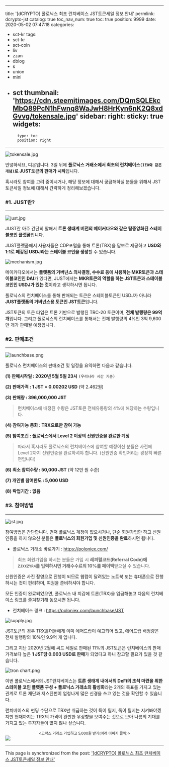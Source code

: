 
---
title: '[dCRYPTO] 폴로닉스 최초 런치베이스 JST토큰세일 정보 안내'
permlink: dcrypto-jst
catalog: true
toc_nav_num: true
toc: true
position: 9999
date: 2020-05-02 07:47:18
categories:
- sct-kr
tags:
- sct-kr
- sct-coin
- liv
- zzan
- dblog
- s
- union
- mini
- sct
thumbnail: 'https://cdn.steemitimages.com/DQmSQLEkcMbQ89PcN1hFwnq8WaJwH8HrKyn6nK2Q8xdGvvg/tokensale.jpg'
sidebar:
    right:
        sticky: true
widgets:
    -
        type: toc
        position: right
---


![tokensale.jpg](https://cdn.steemitimages.com/DQmSQLEkcMbQ89PcN1hFwnq8WaJwH8HrKyn6nK2Q8xdGvvg/tokensale.jpg)

안녕하세요, 디온입니다. 3일 뒤에 **폴로닉스 거래소에서 최초의 런치베이스`(IEO와 같은 개념)`로 JUST토큰의 판매가 시작**됩니다. 

혹시라도 참여를 고려 중이시거나, 해당 정보에 대해서 궁금해하실 분들을 위해서 JST토큰세일 정보에 대해서 간략하게 정리해보겠습니다.

### #1. JUST란?
---
![just.jpg](https://cdn.steemitimages.com/DQmfPxBtLHF82vYfKrcbrWyEfQgyn1GLDms9aj2YeuFxupT/just.jpg)

JUST란 아주 간단히 말해서 **트론 생태계 버전의 메이커다오와 같은 탈중앙화된 스테이블코인 플랫폼**입니다.  

JUST플랫폼에서 사용자들은 CDP포털을 통해 트론(TRX)을 담보로 제공하고 **USD와 1:1로 페깅된 USDJ라는 스테이블 코인을 생성**할 수 있습니다. 

![mechanism.jpg](https://cdn.steemitimages.com/DQmYMsN2xpW1vV9APYEzaZh6rG4NLuFh7XvRXoW3d64qhJd/mechanism.jpg)

메이커다오에서는 **플랫폼의 거버넌스 의사결정, 수수료 등에 사용하는 MKR토큰과 스테이블코인인 DAI**가 있다면, JUST에서는 **MKR토큰의 역할을 하는 JST토큰과 스테이블코인인 USDJ가 있는 것**이라고 생각하시면 됩니다.

폴로닉스의 런치베이스를 통해 판매되는 토큰은 스테이블토큰인 USDJ가 아니라 **JUST플랫폼의 거버넌스용 토큰인 JST토큰**입니다.

JST토큰의 토큰 타입은 트론 기반으로 발행된 TRC-20 토큰이며, **전체 발행량은 99억개**입니다. 그리고 폴로닉스의 런치베이스를 통해서는 전체 발행량의 4%인 3억 9,600만 개가 판매될 예정입니다.

### #2. 판매조건
---
![launchbase.png](https://cdn.steemitimages.com/DQmYRpNzmioUAFfuQbmasrV2pga1gmTzeJUQ2y7XBibimsk/launchbase.png)

폴로닉스 런치베이스의 판매조건 및 일정을 요약하면 다음과 같습니다.

**(1) 판매시작일 : 2020년 5월 5일 23시** `(우리나라 시간 기준)`

**(2) 판매가격 : 1 JST = 0.00202 USD** (약 2.462원)

**(3) 판매량 : 396,000,000 JST**

> 런치베이스에 배정된 수량은 JST토큰 전체유통량의 4%에 해당하는 수량입니다.

**(4)  참여가능 통화 : TRX으로만 참여 가능**

**(5) 참여조건 : 폴로닉스에서 Level 2 이상의 신원인증을 완료한 계정**

> 따라서 혹시라도 폴로닉스의 런치베이스에 참여할 예정이신 분들은 사전에 Level 2까지 신원인증을 완료하셔야 합니다. (신원인증 확인처리는 굉장히 빠른 편입니다)

**(6) 최소 참여수량 : 50,000 JST** (약 12만 원 수준)

**(7) 개인별 참여한도 : 5,000 USD**

**(8) 락업기간 : 없음**


### #3. 참여방법
---
![jst.jpg](https://cdn.steemitimages.com/DQmNhXa8zLr4Ss27mN5fbzVVxAMHFeMeS8JMw5c49fwetiD/jst.jpg)

참여방법은 간단합니다. 먼저 폴로닉스 계정이 없으시거나, 단순 회원가입만 하고 신원인증을 하지 않으신 분들은 **폴로닉스의 회원가입 및 신원인증을 완료**하시면 됩니다.

- 폴로닉스 거래소 바로가기 : https://poloniex.com/

> 최초 회원가입을 하시는 분들은 가입 시 **레퍼럴코드(Referral Code)에 `ZJXXZYR4`를 입력하시면 거래수수료의 10%를 페이백**받으실 수 있습니다.

신원인증은 사진 촬영으로 진행이 되므로 웹캡이 달려있는 노트북 또는 휴대폰으로 진행하시는 것이 편리하며, 여권을 준비하셔야 합니다.

모든 인증이 완료되었으면, 폴로닉스 내 지갑에 트론(TRX)을 입금해놓고 다음의 런치베이스 링크를 즐겨찾기해 놓으시면 됩니다.

- 런치베이스 링크 : https://poloniex.com/launchbase/JST


![supply.jpg](https://cdn.steemitimages.com/DQmT9FG3Z1JU5ZNdGawgNtNLwQ7D6FSSZXYAisjT3XD6r1R/supply.jpg)

JST토큰의 경우 TRX홀더들에게 이미 에어드랍이 예고되어 있고, 에어드랍 배정량은 전체 발행량의 10%인 9.9억 개 입니다. 

그리고 지난 2020년 2월에 씨드 세일로 판매된 11%의 JST토큰은 런치베이스의 판매가격보다 높은 **1 JST당 0.003 USD로 판매**가 되었다고 하니 참고할 필요가 있을 것 같습니다. 


![tron chart.png](https://cdn.steemitimages.com/DQmWCUZrvdbgMceQHDL73gnVMfv9rvKuw81yBEr5jKC9G1d/tron%20chart.png)

이번 폴로닉스에서의 JST런치베이스는 **트론 생태계 내에서의 DeFi의 초석 마련을 위한 스테이블 코인 플랫폼 구성 + 폴로닉스 거래소의 활성화**라는 2개의 목표를 가지고 있는 관계로 트론 재단과 저스틴썬이 엄청나게 많은 신경을 쓰고 있는 것을 확인할 수 있습니다.

런치베이스의 펀딩 수단으로 TRX만 취급하는 것이 득이 될지, 독이 될지는 지켜봐야겠지만 현재까지는 TRX의 가격이 완만한 우상향을 보여주는 것으로 보아 나름의 기대를 가지고 있는 투자자들이 많지 않나 싶습니다.


<center><sub><고팍스 거래소 가입하고 5,000원 받기(아래 이미지 클릭)></sub></center>
<a href="https://www.gopax.co.kr/signup?refCode=D2T67G"><img src="https://cdn.steemitimages.com/DQmfPE882BJvYDPHKRKMY1afsQVsDjyPGpL4i7iDZCpzp89/gopax%20banner.png"></a>

- - -

This page is synchronized from the post: ['[dCRYPTO] 폴로닉스 최초 런치베이스 JST토큰세일 정보 안내'](https://steemit.com/@donekim/dcrypto-jst)
